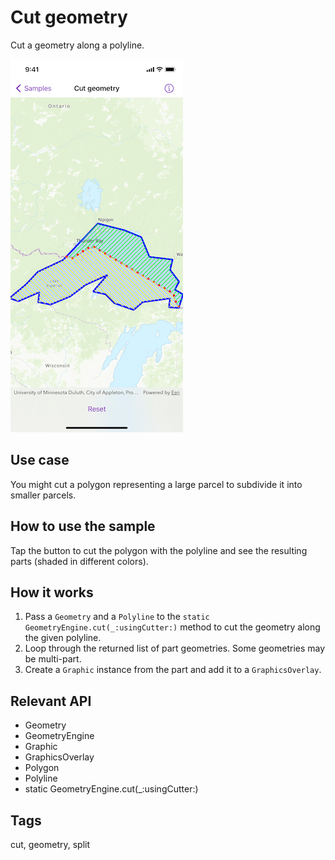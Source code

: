 # Cut geometry

Cut a geometry along a polyline.

![Screenshot of cut geometry sample](cut-geometry.png)

## Use case

You might cut a polygon representing a large parcel to subdivide it into smaller parcels.

## How to use the sample

Tap the button to cut the polygon with the polyline and see the resulting parts (shaded in different colors).

## How it works

1. Pass a `Geometry` and a `Polyline` to the `static GeometryEngine.cut(_:usingCutter:)` method to cut the geometry along the given polyline.
2. Loop through the returned list of part geometries. Some geometries may be multi-part.
3. Create a `Graphic` instance from the part and add it to a `GraphicsOverlay`.

## Relevant API

* Geometry
* GeometryEngine
* Graphic
* GraphicsOverlay
* Polygon
* Polyline
* static GeometryEngine.cut(_:usingCutter:)

## Tags

cut, geometry, split
